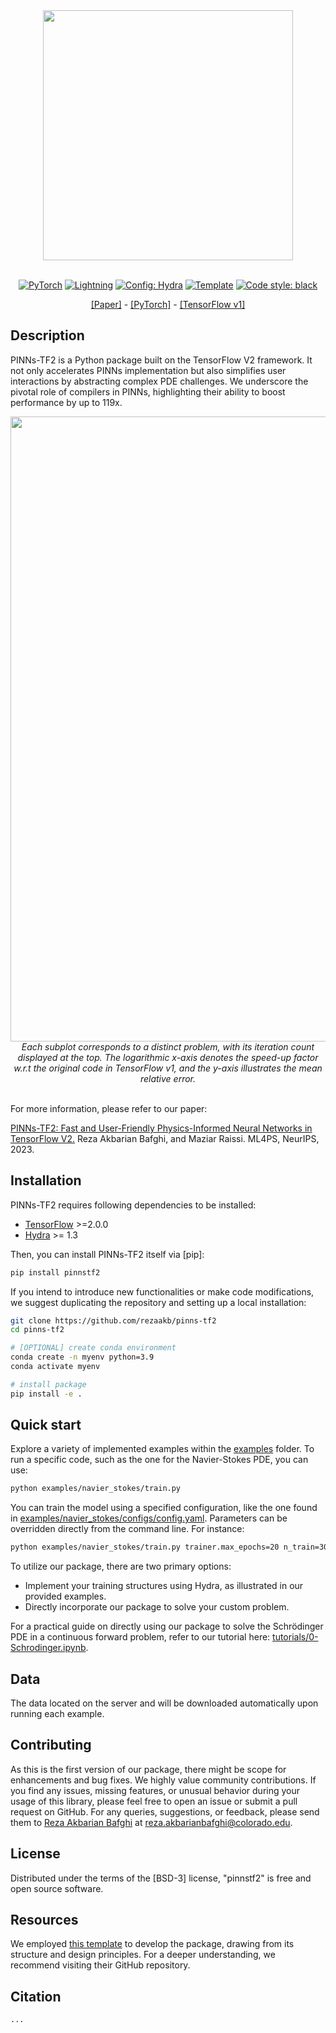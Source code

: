 <div align="center">

<img src="http://drive.google.com/uc?export=view&id=18OEs1wMiVqpxRTEudW-FzXwJelsx5eHm" width="400">
</br>
</br>

<a href="https://pytorch.org/get-started/locally/"><img alt="PyTorch" src="https://img.shields.io/badge/PyTorch-ee4c2c?logo=pytorch&logoColor=white"></a>
<a href="https://pytorchlightning.ai/"><img alt="Lightning" src="https://img.shields.io/badge/-Lightning-792ee5?logo=pytorchlightning&logoColor=white"></a>
<a href="https://hydra.cc/"><img alt="Config: Hydra" src="https://img.shields.io/badge/Config-Hydra-89b8cd"></a>
<a href="https://github.com/ashleve/lightning-hydra-template"><img alt="Template" src="https://img.shields.io/badge/-Lightning--Hydra--Template-017F2F?style=flat&logo=github&labelColor=gray"></a>
[![Code style: black](https://img.shields.io/badge/code%20style-black-000000.svg)](https://github.com/psf/black)

<a href="">[Paper]</a> - <a href="">[PyTorch]</a> - <a href="https://github.com/maziarraissi/PINNs">[TensorFlow v1]</a>
</div>

## Description

PINNs-TF2 is a Python package built on the TensorFlow V2 framework. It not only accelerates PINNs implementation but also simplifies user interactions by abstracting complex PDE challenges. We underscore the pivotal role of compilers in PINNs, highlighting their ability to boost performance by up to 119x.

<div align="center">
<img src="http://drive.google.com/uc?export=view&id=1WVZSSQwFAyNAkSqNgvZqok2vkPhpoERy" width="1000">
</br>
<em>Each subplot corresponds to a distinct problem, with its iteration count displayed at the
top. The logarithmic x-axis denotes the speed-up factor w.r.t the original code in TensorFlow v1, and the y-axis illustrates the mean relative error.</em>
</div>
</br>


For more information, please refer to our paper:

<a href="">PINNs-TF2: Fast and User-Friendly Physics-Informed Neural Networks in TensorFlow V2.</a> Reza Akbarian Bafghi, and Maziar Raissi. ML4PS, NeurIPS, 2023.

## Installation

PINNs-TF2 requires following dependencies to be installed:

- [TensorFlow](https://www.tensorflow.org/install) >=2.0.0
- [Hydra](https://hydra.cc/docs/intro/) >= 1.3

Then, you can install PINNs-TF2 itself via \[pip\]:

```bash
pip install pinnstf2
```

If you intend to introduce new functionalities or make code modifications, we suggest duplicating the repository and setting up a local installation:

```bash
git clone https://github.com/rezaakb/pinns-tf2
cd pinns-tf2

# [OPTIONAL] create conda environment
conda create -n myenv python=3.9
conda activate myenv

# install package
pip install -e .
```

## Quick start

Explore a variety of implemented examples within the [examples](examples) folder. To run a specific code, such as the one for the Navier-Stokes PDE, you can use:

```bash
python examples/navier_stokes/train.py
```

You can train the model using a specified configuration, like the one found in [examples/navier_stokes/configs/config.yaml](examples/navier_stokes/configs/config.yaml). Parameters can be overridden directly from the command line. For instance:

```bash
python examples/navier_stokes/train.py trainer.max_epochs=20 n_train=3000
```

To utilize our package, there are two primary options:

- Implement your training structures using Hydra, as illustrated in our provided examples.
- Directly incorporate our package to solve your custom problem.

For a practical guide on directly using our package to solve the Schrödinger PDE in a continuous forward problem, refer to our tutorial here: [tutorials/0-Schrodinger.ipynb](tutorials/0-Schrodinger.ipynb).

## Data

The data located on the server and will be downloaded automatically upon running each example.

## Contributing

As this is the first version of our package, there might be scope for enhancements and bug fixes. We highly value community contributions. If you find any issues, missing features, or unusual behavior during your usage of this library, please feel free to open an issue or submit a pull request on GitHub. For any queries, suggestions, or feedback, please send them to [Reza Akbarian Bafghi](https://www.linkedin.com/in/rezaakbarian/) at [reza.akbarianbafghi@colorado.edu](mailto:reza.akbarianbafghi@colorado.edu).

## License

Distributed under the terms of the \[BSD-3\] license, "pinnstf2" is free and open source software.

## Resources

We employed [this template](https://github.com/ashleve/lightning-hydra-template) to develop the package, drawing from its structure and design principles. For a deeper understanding, we recommend visiting their GitHub repository.

## Citation

```
...
```
